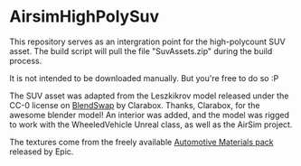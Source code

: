 # AirsimHighPolySuv

This repository serves as an intergration point for the high-polycount SUV asset.
The build script will pull the file "SuvAssets.zip" during the build process.

It is not intended to be downloaded manually. But you're free to do so :P

The SUV asset was adapted from the Leszkikrov model released under the CC-0 license on [BlendSwap](https://www.blendswap.com/blends/view/18708) by Clarabox. Thanks, Clarabox, for the awesome blender model! 
An interior was added, and the model was rigged to work with the WheeledVehicle Unreal class, as well as the AirSim project.

The textures come from the freely available [Automotive Materials pack](https://www.unrealengine.com/marketplace/automotive-material-pack?prox=1) released by Epic. 